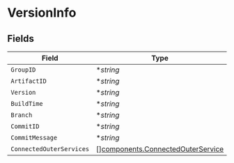 # VersionInfo


## Fields

| Field                                                                                  | Type                                                                                   | Required                                                                               | Description                                                                            |
| -------------------------------------------------------------------------------------- | -------------------------------------------------------------------------------------- | -------------------------------------------------------------------------------------- | -------------------------------------------------------------------------------------- |
| `GroupID`                                                                              | **string*                                                                              | :heavy_minus_sign:                                                                     | N/A                                                                                    |
| `ArtifactID`                                                                           | **string*                                                                              | :heavy_minus_sign:                                                                     | N/A                                                                                    |
| `Version`                                                                              | **string*                                                                              | :heavy_minus_sign:                                                                     | N/A                                                                                    |
| `BuildTime`                                                                            | **string*                                                                              | :heavy_minus_sign:                                                                     | N/A                                                                                    |
| `Branch`                                                                               | **string*                                                                              | :heavy_minus_sign:                                                                     | N/A                                                                                    |
| `CommitID`                                                                             | **string*                                                                              | :heavy_minus_sign:                                                                     | N/A                                                                                    |
| `CommitMessage`                                                                        | **string*                                                                              | :heavy_minus_sign:                                                                     | N/A                                                                                    |
| `ConnectedOuterServices`                                                               | [][components.ConnectedOuterService](../../models/components/connectedouterservice.md) | :heavy_minus_sign:                                                                     | N/A                                                                                    |